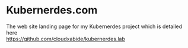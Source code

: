 # Kubernerdes.com


The web site landing page for my Kubernerdes project which is detailed here  
https://github.com/cloudxabide/kubernerdes.lab
